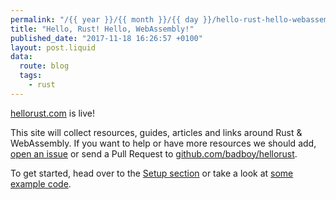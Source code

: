 ```yaml
---
permalink: "/{{ year }}/{{ month }}/{{ day }}/hello-rust-hello-webassembly"
title: "Hello, Rust! Hello, WebAssembly!"
published_date: "2017-11-18 16:26:57 +0100"
layout: post.liquid
data:
  route: blog
  tags:
    - rust
---
```

[hellorust.com](https://www.hellorust.com/) is live!

This site will collect resources, guides, articles and links around Rust &amp; WebAssembly.
If you want to help or have more resources we should add, [open an issue](https://github.com/badboy/hellorust/issues/new) or send a Pull Request to [github.com/badboy/hellorust](https://github.com/badboy/hellorust).

To get started, head over to the [Setup section](https://www.hellorust.com/setup/) or take a look at [some example code](https://www.hellorust.com/demos/).
